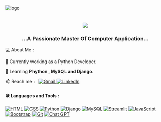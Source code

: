 ![logo](https://github.com/pradyumna_saw/PradyumnaSawblob/main/dev.gif)
<h1 align="center">
    <img src="https://readme-typing-svg.herokuapp.com/?font=Righteous&size=35&center=true&vCenter=true&width=500&height=70&duration=4000&lines=Hi+👋,+I'm+Pradyumna+Saw;" />
</h1>


<h3 align="center">...A Passionate Master Of Computer Application...</h3>



<!--<img align="right" src="https://github-readme-stats.vercel.app/api/top-langs?username=pradyumnasaw&show_icons=true&theme=tokyonight&hide_border=true&cache_seconds=1800&locale=en&layout=compact" alt="pradyumnasaw" />-->
<p align="left">💻  About Me : </p>
🔭 Currently working as a Python Developer.

🌱 Learning **Phython , MySQL and Django**.

📫 Reach me : &nbsp;
  <a href="mailto:mail2pradyumnasaw@gmail.com">
  <img src="https://img.shields.io/badge/Gmail-cyan?style=for-the-badge&logo=gmail&logoColor=red" alt="Gmail" />
</a>
<a href="https://www.linkedin.com/in/pradyumna-saw-9217b5243/" target="_blank">
  <img src="https://img.shields.io/badge/LinkedIn-pink?style=for-the-badge&logo=linkedin&logoColor=black" alt="LinkedIn" />
</a>
<h4 align="left">🛠️ Languages and Tools :</h4>

[![HTML](https://img.shields.io/badge/HTML-E34F26?style=for-the-badge&logo=html5&logoColor=white)](https://developer.mozilla.org/en-US/docs/Web/HTML)
[![CSS](https://img.shields.io/badge/CSS-1572B6?style=for-the-badge&logo=css3&logoColor=white)](https://developer.mozilla.org/en-US/docs/Web/CSS)
[![Python](https://img.shields.io/badge/Python-white?style=for-the-badge&logo=python&logoColor=blue)](https://www.python.org/)
[![Django](https://img.shields.io/badge/Django-3776ab?style=for-the-badge&logo=django&logoColor=yellow)](https://docs.djangoproject.com/en/5.1/)
[![MySQL](https://img.shields.io/badge/MySQL-E34F26?style=for-the-badge&logo=mysql&logoColor=black)](https://dev.mysql.com/doc/)
[![Streamlit](https://img.shields.io/badge/Streamlit-F7DF1E?style=for-the-badge&logo=streamlit&logoColor=black)](https://docs.streamlit.io/)
[![JavaScript](https://img.shields.io/badge/JavaScript-pink?style=for-the-badge&logo=javascript&logoColor=black)](https://developer.mozilla.org/enUS/docs/Web/JavaScript)
[![Bootstrap](https://img.shields.io/badge/Bootstrap-7952B3?style=for-the-badge&logo=bootstrap&logoColor=white)](https://getbootstrap.com/)
[![Git](https://img.shields.io/badge/Git-F05032?style=for-the-badge&logo=git&logoColor=white)](https://git-scm.com/)
[![Chat GPT](https://img.shields.io/badge/Chat_GPT-000000?style=for-the-badge&logo=openai&logoColor=white)](https://chat.openai.com/)
<!-- <div align="center">
<img src="https://skillicons.dev/icons?i=html,css,javascript,python ,mysql</div>-->
<!-- <p align="left"> <a href="https://www.w3.org/html/" target="_blank" rel="noreferrer"> <img src="https://raw.githubusercontent.com/devicons/devicon/master/icons/html5/html5-original-wordmark.svg" alt="html5" width="40" height="40"/> </a>  &nbsp; <a href="https://developer.mozilla.org/en-US/docs/Web/JavaScript" target="_blank" rel="noreferrer"> <img src="https://raw.githubusercontent.com/devicons/devicon/master/icons/javascript/javascript-original.svg" alt="javascript" width="40" height="40"/> </a>  &nbsp;   </a> &nbsp;> </a> &nbsp;  <a href="https://www.w3schools.com/css/" target="_blank" rel="noreferrer"> <img src="https://raw.githubusercontent.com/devicons/devicon/master/icons/css3/css3-original-wordmark.svg" alt="css3" width="40" height="40"/> </a> &nbsp; <a href="https://sass-lang.com" target="_blank" rel="noreferrer"> <img src="https://raw.githubusercontent.com/devicons/devicon/master/icons/sass/sass-original.svg" alt="sass" width="40" height="40"/> </a> &nbsp; <a href="https://getbootstrap.com" target="_blank" rel="noreferrer"> <img src="https://raw.githubusercontent.com/devicons/devicon/master/icons/bootstrap/bootstrap-plain-wordmark.svg" alt="bootstrap" width="40" height="40"/> </a> &nbsp;  &nbsp;  </p>
 -->
